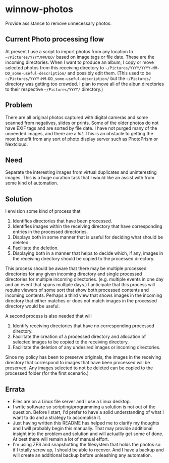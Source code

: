 # winnow-photos

Provide assistance to remove unnecessary photos.

## Current Photo processing flow

At present I use a script to import photos from any location to `~/Pictures/YYYY/MM/DD/` based on image tags or file date. These are the incoming directories. When I want to produce an album, I copy or move selected photos from this receiving directory to `~/Pictures/YYYY/YYYY-MM-DD_some-useful-description/` and possibly edit them. (This used to be `~/Pictures/YYYY-MM-DD_some-useful-description/` but the `~/Pictures/` directory was getting too crowded. I plan to move all of the albun directories to their respective `~/Pictures/YYYY/` directory.)

## Problem

There are all original photos captured with digital cameras and some scanned from negatives, slides or prints. Some of the older photos do not have EXIF tags and are sorted by file date. I have not purged many of the unneeded images, and there are a *lot*. This is an obstacle to getting the most benefit from any sort of photo display server such as PhotoPrism or Nextcloud.

## Need

Separate the interesting images from virtual duplicates and uninteresting images. This is a huge curation task that I would like an assist with from some kind of automation.

## Solution

I envision some kind of process that

1. Identifies directories that have been processed.
1. Identifies images within the receiving directory that have corresponding entries in the processed directories.
1. Displays both in some manner that is useful for deciding what should be deleted.
1. Facilitate the deletion.
1. Displaying both in a manner that helps to decide which, if any, images in the receiving directory should be copied to the processed directory.

This process should be aware that there may be multiple processed directories for any given incoming directory and single processed directories for multiple incoming directories. (e.g. multiple events in one day and an event that spans multiple days.) I anticipate that this process will require viewers of some sort that show both processed contents and incoming contents. Perhaps a third view that shows images in the incoming directory that either matches or does not match images in the processed directory would be useful.

A second process is also needed that will

1. Identify receiving directories that have no corresponding processed directory.
1. Facilitate the creation of a processed directory and allocation of selected images to be copied to the receiving directory.
1. Facilitate the deletion of any undesired images or incoming directories.

Since my policy has been to preserve originals, the images in the receiving directory that correspond to images that have been processed will be preserved. Any images selected to not be deleted can be copied to the processed folder (for the first scenario.)

## Errata

* Files are on a Linux file server and I use a Linux desktop.
* I write software so scripting/programming a solution is not out of the question. Before I start, I'd prefer to have a solid understanding of what I want to do and a strategy to accomplish it.
* Just having written this README has helped me to clarify my thoughts and I will probably begin this manually. That may provide additional insight into the problem and solution and will actuallly get some of done. At best there will remain a lot of manual effort.
* I'm using ZFS and snapshotting the filesystem that holds the photos so if I totally screw up, I should be able to recover. And I have a backup and will create an additional backup before unleashing any automation.

